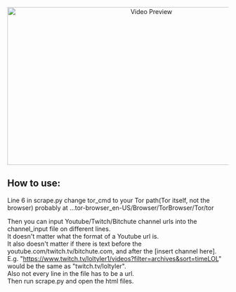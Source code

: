 <p align="center"><img alt="Video Preview" src="./showcase.gif" width="640" height="360"/></p>
             
## How to use:  

Line 6 in scrape.py change tor_cmd to your Tor path(Tor itself, not the browser) probably at ...tor-browser_en-US/Browser/TorBrowser/Tor/tor  
  
Then you can input Youtube/Twitch/Bitchute channel urls into the channel_input file on different lines.  
It doesn't matter what the format of a Youtube url is.  
It also doesn't matter if there is text before the youtube.com/twitch.tv/bitchute.com, and after the [insert channel here].  
E.g. "https://www.twitch.tv/loltyler1/videos?filter=archives&sort=timeLOL" would be the same as "twitch.tv/loltyler".  
Also not every line in the file has to be a url.  
Then run scrape.py and open the html files.
